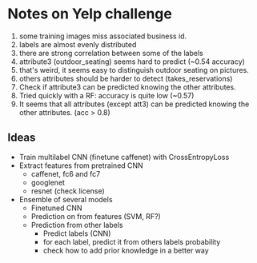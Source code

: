 # Notes on Yelp challenge

1. some training images miss associated business id.
2. labels are almost evenly distributed
3. there are strong correlation between some of the labels
4. attribute3 (outdoor_seating) seems hard to predict (~0.54 accuracy)
  1. that's weird, it seems easy to distinguish outdoor seating on pictures.
  2. others attributes should be harder to detect (takes_reservations)
6. Check if attribute3 can be predicted knowing the other attributes.
  1. Tried quickly with a RF: accuracy is quite low (~0.57)
7. It seems that all attributes (except att3) can be predicted knowing the other attributes. (acc > 0.8)




## Ideas
* Train multilabel CNN (finetune caffenet) with CrossEntropyLoss
* Extract features from pretrained CNN
  * caffenet, fc6 and fc7
  * googlenet
  * resnet (check license)
* Ensemble of several models
  * Finetuned CNN
  * Prediction on from features (SVM, RF?)
  * Prediction from other labels
    * Predict labels (CNN)
    * for each label, predict it from others labels probability
    * check how to add prior knowledge in a better way
    